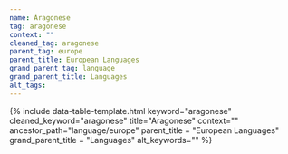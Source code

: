 ```yaml
---
name: Aragonese
tag: aragonese
context: ""
cleaned_tag: aragonese
parent_tag: europe
parent_title: European Languages
grand_parent_tag: language
grand_parent_title: Languages
alt_tags: 
---
```


{% include data-table-template.html 
  keyword="aragonese" 
  cleaned_keyword="aragonese" 
  title="Aragonese"
  context=""
  ancestor_path="language/europe" 
  parent_title = "European Languages"
  grand_parent_title = "Languages"
  alt_keywords=""
%}

